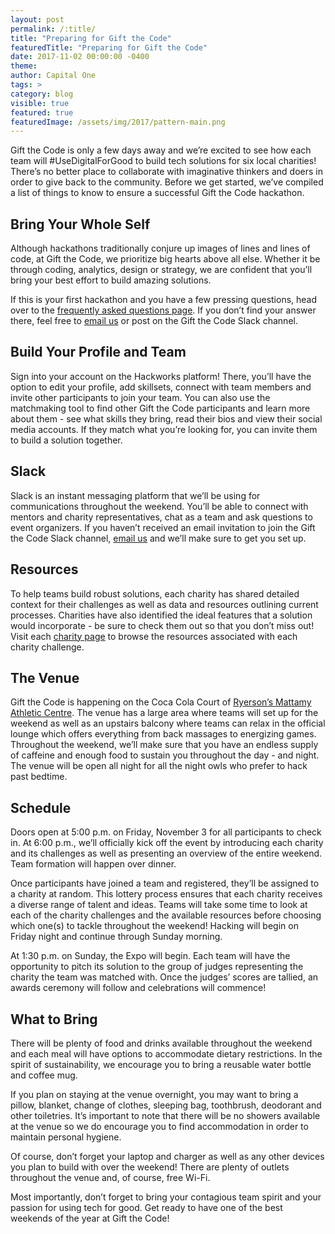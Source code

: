 ```yaml
---
layout: post
permalink: /:title/
title: "Preparing for Gift the Code"
featuredTitle: "Preparing for Gift the Code"
date: 2017-11-02 00:00:00 -0400
theme:
author: Capital One
tags: >
category: blog
visible: true
featured: true
featuredImage: /assets/img/2017/pattern-main.png
---
```


Gift the Code is only a few days away and we’re excited to see how each team will #UseDigitalForGood to build tech solutions for six local charities! There’s no better place to collaborate with imaginative thinkers and doers in order to give back to the community. Before we get started, we’ve compiled a list of things to know to ensure a successful Gift the Code hackathon.

## Bring Your Whole Self

Although hackathons traditionally conjure up images of lines and lines of code, at Gift the Code, we prioritize big hearts above all else. Whether it be through coding, analytics, design or strategy, we are confident that you’ll bring your best effort to build amazing solutions.

If this is your first hackathon and you have a few pressing questions, head over to the [frequently asked questions page](https://www.hackworks.com/gtc17/faq). If you don’t find your answer there, feel free to [email us](mailto:giftthecode@hackworks.com) or post on the Gift the Code Slack channel.

## Build Your Profile and Team

Sign into your account on the Hackworks platform! There, you’ll have the option to edit your profile, add skillsets, connect with team members and invite other participants to join your team. You can also use the matchmaking tool to find other Gift the Code participants and learn more about them - see what skills they bring, read their bios and view their social media accounts. If they match what you’re looking for, you can invite them to build a solution together.

## Slack

Slack is an instant messaging platform that we’ll be using for communications throughout the weekend. You’ll be able to connect with mentors and charity representatives, chat as a team and ask questions to event organizers. If you haven’t received an email invitation to join the Gift the Code Slack channel, [email us](mailto:giftthecode@hackworks.com) and we’ll make sure to get you set up.

## Resources

To help teams build robust solutions, each charity has shared detailed context for their challenges as well as data and resources outlining current processes. Charities have also identified the ideal features that a solution would incorporate - be sure to check them out so that you don’t miss out! Visit each [charity page](http://giftthecode.ca/charities/) to browse the resources associated with each charity challenge.

## The Venue

Gift the Code is happening on the Coca Cola Court of [Ryerson’s Mattamy Athletic Centre](https://www.google.ca/maps/place/Mattamy+Athletic+Centre/@43.6620418,-79.3802064,15z/data=!4m2!3m1!1s0x0:0xf2a9c85b8680bfe9?sa=X&ved=0ahUKEwjRx8uTm5vXAhWr24MKHT4wDpwQ_BIIfjAN). The venue has a large area where teams will set up for the weekend as well as an upstairs balcony where teams can relax in the official lounge which offers everything from back massages to energizing games. Throughout the weekend, we’ll make sure that you have an endless supply of caffeine and enough food to sustain you throughout the day - and night. The venue will be open all night for all the night owls who prefer to hack past bedtime.

## Schedule

Doors open at 5:00 p.m. on Friday, November 3 for all participants to check in. At 6:00 p.m., we’ll officially kick off the event by introducing each charity and its challenges as well as presenting an overview of the entire weekend. Team formation will happen over dinner.  

Once participants have joined a team and registered, they’ll be assigned to a charity at random. This lottery process ensures that each charity receives a diverse range of talent and ideas. Teams will take some time to look at each of the charity challenges and the available resources before choosing which one(s) to tackle throughout the weekend! Hacking will begin on Friday night and continue through Sunday morning.

At 1:30 p.m. on Sunday, the Expo will begin. Each team will have the opportunity to pitch its solution to the group of judges representing the charity the team was matched with. Once the judges’ scores are tallied, an awards ceremony will follow and celebrations will commence!

## What to Bring

There will be plenty of food and drinks available throughout the weekend and each meal will have options to accommodate dietary restrictions. In the spirit of sustainability, we encourage you to bring a reusable water bottle and coffee mug.

If you plan on staying at the venue overnight, you may want to bring a pillow, blanket, change of clothes, sleeping bag, toothbrush, deodorant and other toiletries. It’s important to note that there will be no showers available at the venue so we do encourage you to find accommodation in order to maintain personal hygiene.

Of course, don’t forget your laptop and charger as well as any other devices you plan to build with over the weekend! There are plenty of outlets throughout the venue and, of course, free Wi-Fi.

Most importantly, don’t forget to bring your contagious team spirit and your passion for using tech for good. Get ready to have one of the best weekends of the year at Gift the Code!
